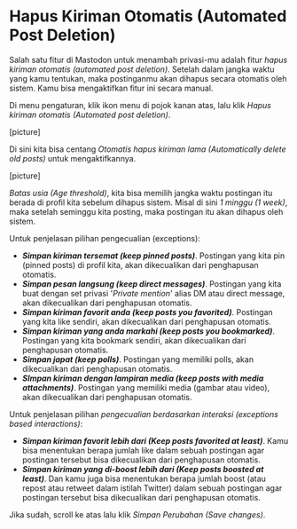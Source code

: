 # Hapus Kiriman Otomatis (Automated Post Deletion)
Salah satu fitur di Mastodon untuk menambah privasi-mu adalah fitur *hapus kiriman otomatis (automated post deletion)*. Setelah dalam jangka waktu yang kamu tentukan, maka postinganmu akan dihapus secara otomatis oleh sistem. Kamu bisa mengaktifkan fitur ini secara manual.

Di menu pengaturan, klik ikon menu di pojok kanan atas, lalu klik *Hapus kiriman otomatis (Automated post deletion)*.

[picture]

Di sini kita bisa centang *Otomatis hapus kiriman lama (Automatically delete old posts)* untuk mengaktifkannya.

[picture]

*Batas usia (Age threshold)*, kita bisa memilih jangka waktu postingan itu berada di profil kita sebelum dihapus sistem. Misal di sini *1 minggu (1 week)*, maka setelah seminggu kita posting, maka postingan itu akan dihapus oleh sistem.

Untuk penjelasan pilihan pengecualian (exceptions):
- ***Simpan kiriman tersemat (keep pinned posts)***. Postingan yang kita pin (pinned posts) di profil kita, akan dikecualikan dari penghapusan otomatis.
- ***Simpan pesan langsung (keep direct messages)***. Postingan yang kita buat dengan set privasi '*Private mention*' alias DM atau direct message, akan dikecualikan dari penghapusan otomatis.
- ***Simpan kiriman favorit anda (keep posts you favorited)***. Postingan yang kita like sendiri, akan dikecualikan dari penghapusan otomatis.
- ***Simpan kiriman yang anda markahi (keep posts you bookmarked)***. Postingan yang kita bookmark sendiri, akan dikecualikan dari penghapusan otomatis.
- ***Simpan japat (keep polls)***. Postingan yang memiliki polls, akan dikecualikan dari penghapusan otomatis.
- ***SImpan kiriman dengan lampiran media (keep posts with media attachments)***. Postingan yang memiliki media (gambar atau video), akan dikecualikan dari penghapusan otomatis.

Untuk penjelasan pilihan *pengecualian berdasarkan interaksi (exceptions based interactions)*:
- ***Simpan kiriman favorit lebih dari (Keep posts favorited at least)***. Kamu bisa menentukan berapa jumlah like dalam sebuah postingan agar postingan tersebut bisa dikecualikan dari penghapusan otomatis.
- ***Simpan kiriman yang di-boost lebih dari (Keep posts boosted at least)***. Dan kamu juga bisa menentukan berapa jumlah boost (atau repost atau retweet dalam istilah Twitter) dalam sebuah postingan agar postingan tersebut bisa dikecualikan dari penghapusan otomatis.

Jika sudah, scroll ke atas lalu klik *Simpan Perubahan (Save changes)*.
